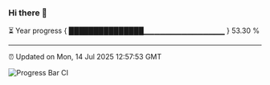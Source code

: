 ### Hi there 👋

⏳ Year progress { ███████████████▁▁▁▁▁▁▁▁▁▁▁▁▁▁▁ } 53.30 %

---

⏰ Updated on Mon, 14 Jul 2025 12:57:53 GMT

![Progress Bar CI](https://github.com/DhruviPatel157/GitHub-Actions-Demo/workflows/Progress%20Bar%20CI/badge.svg)
